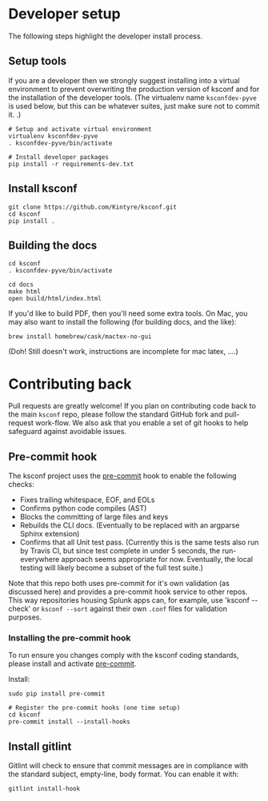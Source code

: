 # Developer setup

The following steps highlight the developer install process.


## Setup tools

If you are a developer then we strongly suggest installing into a virtual environment to prevent
overwriting the production version of ksconf and for the installation of the developer tools.  (The
virtualenv name `ksconfdev-pyve` is used below, but this can be whatever suites, just make sure not
to commit it.
.)

    # Setup and activate virtual environment
    virtualenv ksconfdev-pyve
    . ksconfdev-pyve/bin/activate

    # Install developer packages
    pip install -r requirements-dev.txt


## Install ksconf

    git clone https://github.com/Kintyre/ksconf.git
    cd ksconf
    pip install .

## Building the docs

    cd ksconf
    . ksconfdev-pyve/bin/activate

    cd docs
    make html
    open build/html/index.html


If you'd like to build PDF, then you'll need some extra tools.  On Mac, you may also want to install
the following (for building docs, and the like):

    brew install homebrew/cask/mactex-no-gui

(Doh!  Still doesn't work, instructions are incomplete for mac latex, ....)


# Contributing back

Pull requests are greatly welcome!  If you plan on contributing code back to the main `ksconf` repo,
please follow the standard GitHub fork and pull-request work-flow.  We also ask that you enable a
set of git hooks to help safeguard against avoidable issues.

## Pre-commit hook

The ksconf project uses the [pre-commit][pre-commit] hook to enable the following checks:

 * Fixes trailing whitespace, EOF, and EOLs
 * Confirms python code compiles (AST)
 * Blocks the committing of large files and keys
 * Rebuilds the CLI docs.  (Eventually to be replaced with an argparse Sphinx extension)
 * Confirms that all Unit test pass.  (Currently this is the same tests also run by Travis CI, but
   since test complete in under 5 seconds, the run-everywhere approach seems appropriate for now.
   Eventually, the local testing will likely become a subset of the full test suite.)

Note that this repo both uses pre-commit for it's own validation (as discussed here) and provides a
pre-commit hook service to other repos.  This way repositories housing Splunk apps can, for example,
use 'ksconf --check' or `ksconf --sort` against their own `.conf` files for validation purposes.

### Installing the pre-commit hook

To run ensure you changes comply with the ksconf coding standards, please install and activate
[pre-commit][pre-commit].

Install:

    sudo pip install pre-commit

    # Register the pre-commit hooks (one time setup) 
    cd ksconf
    pre-commit install --install-hooks


## Install gitlint

Gitlint will check to ensure that commit messages are in compliance with the standard subject,
empty-line, body format.  You can enable it with:

    gitlint install-hook



[gitlint]: https://jorisroovers.github.io/gitlint/
[pre-commit]: https://pre-commit.com/
